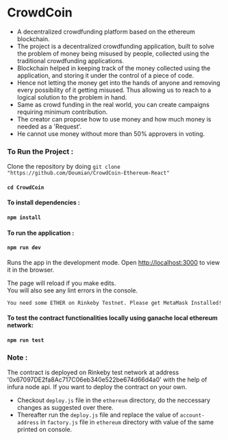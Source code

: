 # CrowdCoin
* A decentralized crowdfunding platform based on the ethereum blockchain. 
* The project is a decentralized crowdfunding application, built to solve the problem of money being misused by people, collected using the traditional crowdfunding applications.
* Blockchain helped in keeping track of the money collected using the application, and storing it under the control of a piece of code. 
* Hence not letting the money get into the hands of anyone and removing every possibility of it getting misused. Thus allowing us to reach to a logical solution to the problem in hand.
* Same as crowd funding in the real world, you can create campaigns requiring minimum contribution. 
* The creator can propose how to use money and how much money is needed as a 'Request'. 
* He cannot use money without more than 50% approvers in voting.

### To Run the Project :

Clone the repository by doing `git clone "https://github.com/Doumian/CrowdCoin-Ethereum-React"`

#### `cd CrowdCoin`

#### To install dependencies :

#### `npm install`

#### To run the application :

#### `npm run dev`

Runs the app in the development mode.
Open [http://localhost:3000](http://localhost:3000) to view it in the browser.

The page will reload if you make edits.<br />
You will also see any lint errors in the console.

`You need some ETHER on Rinkeby Testnet. Please get MetaMask Installed!`

#### To test the contract functionalities locally using ganache local ethereum network:

#### `npm run test`

### Note :
The contract is deployed on Rinkeby test network at address '0x67097DE2fa8Ac717C06eb340e522be674d66d4a0' with the help of infura node api. 
If you want to deploy the contract on your own. 
* Checkout `deploy.js` file in the `ethereum` directory, do the neccessary changes as suggested over there. 
* Thereafter run the `deploy.js` file and replace the value of `account-address` in `factory.js` file in `ethereum` directory with value of the same printed on console.
